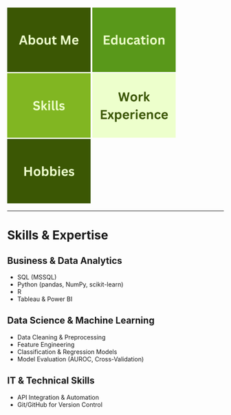 [<img src="https://github.com/jayne-vankirk/images/blob/main/AboutMe.png" height="150"/>](README.md)
[<img src="https://github.com/jayne-vankirk/images/blob/main/Education.png" height="150"/>](Education.md)
[<img src="https://github.com/jayne-vankirk/images/blob/main/Skills.png" height="150"/>](Skills.md)
[<img src="https://github.com/jayne-vankirk/images/blob/main/Work Experience.png" height="150"/>](WorkExp.md)
[<img src="https://github.com/jayne-vankirk/images/blob/main/Hobbies.png" height="150"/>](Hobbies.md)
<a name="top"></a>
<hr>

# Skills & Expertise

## Business & Data Analytics
- SQL (MSSQL)  
- Python (pandas, NumPy, scikit-learn)  
- R 
- Tableau & Power BI  

## Data Science & Machine Learning
- Data Cleaning & Preprocessing  
- Feature Engineering  
- Classification & Regression Models  
- Model Evaluation (AUROC, Cross-Validation)  

## IT & Technical Skills
- API Integration & Automation  
- Git/GitHub for Version Control  
